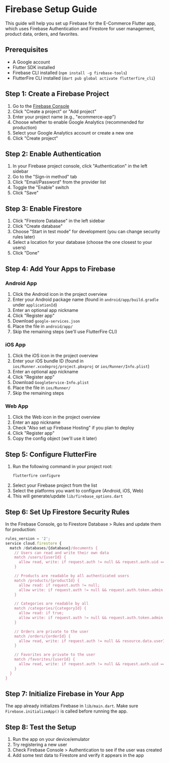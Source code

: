 # Firebase Setup Guide

This guide will help you set up Firebase for the E-Commerce Flutter app, which uses Firebase Authentication and Firestore for user management, product data, orders, and favorites.

## Prerequisites

- A Google account
- Flutter SDK installed
- Firebase CLI installed (`npm install -g firebase-tools`)
- FlutterFire CLI installed (`dart pub global activate flutterfire_cli`)

## Step 1: Create a Firebase Project

1. Go to the [Firebase Console](https://console.firebase.google.com/)
2. Click "Create a project" or "Add project"
3. Enter your project name (e.g., "ecommerce-app")
4. Choose whether to enable Google Analytics (recommended for production)
5. Select your Google Analytics account or create a new one
6. Click "Create project"

## Step 2: Enable Authentication

1. In your Firebase project console, click "Authentication" in the left sidebar
2. Go to the "Sign-in method" tab
3. Click "Email/Password" from the provider list
4. Toggle the "Enable" switch
5. Click "Save"

## Step 3: Enable Firestore

1. Click "Firestore Database" in the left sidebar
2. Click "Create database"
3. Choose "Start in test mode" for development (you can change security rules later)
4. Select a location for your database (choose the one closest to your users)
5. Click "Done"

## Step 4: Add Your Apps to Firebase

### Android App
1. Click the Android icon in the project overview
2. Enter your Android package name (found in `android/app/build.gradle` under `applicationId`)
3. Enter an optional app nickname
4. Click "Register app"
5. Download `google-services.json`
6. Place the file in `android/app/`
7. Skip the remaining steps (we'll use FlutterFire CLI)

### iOS App
1. Click the iOS icon in the project overview
2. Enter your iOS bundle ID (found in `ios/Runner.xcodeproj/project.pbxproj` or `ios/Runner/Info.plist`)
3. Enter an optional app nickname
4. Click "Register app"
5. Download `GoogleService-Info.plist`
6. Place the file in `ios/Runner/`
7. Skip the remaining steps

### Web App
1. Click the Web icon in the project overview
2. Enter an app nickname
3. Check "Also set up Firebase Hosting" if you plan to deploy
4. Click "Register app"
5. Copy the config object (we'll use it later)

## Step 5: Configure FlutterFire

1. Run the following command in your project root:
   ```bash
   flutterfire configure
   ```
2. Select your Firebase project from the list
3. Select the platforms you want to configure (Android, iOS, Web)
4. This will generate/update `lib/firebase_options.dart`

## Step 6: Set Up Firestore Security Rules

In the Firebase Console, go to Firestore Database > Rules and update them for production:

```javascript
rules_version = '2';
service cloud.firestore {
  match /databases/{database}/documents {
    // Users can read and write their own data
    match /users/{userId} {
      allow read, write: if request.auth != null && request.auth.uid == userId;
    }

    // Products are readable by all authenticated users
    match /products/{productId} {
      allow read: if request.auth != null;
      allow write: if request.auth != null && request.auth.token.admin == true;
    }

    // Categories are readable by all
    match /categories/{categoryId} {
      allow read: if true;
      allow write: if request.auth != null && request.auth.token.admin == true;
    }

    // Orders are private to the user
    match /orders/{orderId} {
      allow read, write: if request.auth != null && resource.data.userId == request.auth.uid;
    }

    // Favorites are private to the user
    match /favorites/{userId} {
      allow read, write: if request.auth != null && request.auth.uid == userId;
    }
  }
}
```

## Step 7: Initialize Firebase in Your App

The app already initializes Firebase in `lib/main.dart`. Make sure `Firebase.initializeApp()` is called before running the app.

## Step 8: Test the Setup

1. Run the app on your device/emulator
2. Try registering a new user
3. Check Firebase Console > Authentication to see if the user was created
4. Add some test data to Firestore and verify it appears in the app